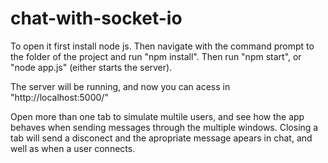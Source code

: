 # chat-with-socket-io

To open it first install node js. Then navigate with the command prompt to the folder of the project and run "npm install". Then run "npm start", or "node app.js" (either starts the server).

The server will be running, and now you can acess in "http://localhost:5000/"

Open more than one tab to simulate multile users, and see how the app behaves when sending messages through the multiple windows. Closing a tab will send a disconect and the apropriate message apears in chat, and well as when a user connects.
